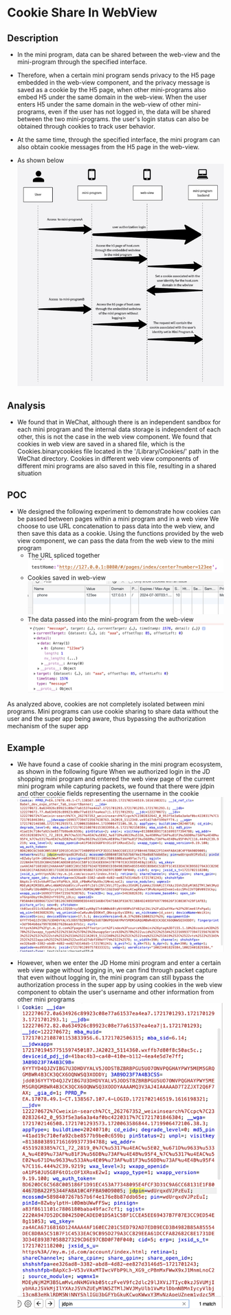 # Cookie Share In WebView
## Description
* In the mini program, data can be shared between the web-view and the mini-program through the specified interface.
* Therefore, when a certain mini program sends privacy to the H5 page embedded in the web-view component, and the privacy message is saved as a cookie by the H5 page, when other mini-programs also embed H5 under the same domain in the web-view. When the user enters H5 under the same domain in the web-view of other mini-programs, even if the user has not logged in, the data will be shared between the two mini-programs. the user's login status can also be obtained through cookies to track user behavior.

* At the same time, through the specified interface, the mini program can also obtain cookie messages from the H5 page in the web-view.
* As shown below
![](static/DataFlow.jpg) 

## Analysis
* We found that in WeChat, although there is an independent sandbox for each mini program and the internal data storage is independent of each other, this is not the case in the web view component. We found that cookies in web view are saved in a shared file, which is the Cookies.binarycookies file located in the '/Library/Cookies/' path in the WeChat directory. Cookies in different web view components of different mini programs are also saved in this file, resulting in a shared situation

## POC
* We designed the following experiment to demonstrate how cookies can be passed between pages within a mini program and in a web view
We choose to use URL concatenation to pass data into the web view, and then save this data as a cookie. Using the functions provided by the web view component, we can pass the data from the web view to the mini program
    * The URL spliced together
![alt text](static/src.png)
    * Cookies saved in web-view
![alt text](static/DataInWeb-viewCookie.png)
    * The data passed into the mini-program from the web-view
![alt text](static/DataInPost.png)

As analyzed above, cookies are not completely isolated between mini programs. Mini programs can use cookie sharing to share data without the user and the super app being aware, thus bypassing the authorization mechanism of the super app

## Example
* We have found a case of cookie sharing in the mini program ecosystem, as shown in the following figure
When we authorized login in the JD shopping mini program and entered the web view page of the current mini program while capturing packets, we found that there were jdpin and other cookie fields representing the username in the cookie
  ![alt text](static/image.png)
  
* However, when we enter the JD Home mini program and enter a certain web view page without logging in, we can find through packet capture that even without logging in, the mini program can still bypass the authorization process in the super app by using cookies in the web view component to obtain the user's username and other information from other mini programs
  ![alt text](static/image_1.png)

